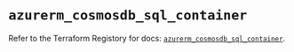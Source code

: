 # `azurerm_cosmosdb_sql_container`

Refer to the Terraform Registory for docs: [`azurerm_cosmosdb_sql_container`](https://registry.terraform.io/providers/hashicorp/azurerm/3.70.0/docs/resources/cosmosdb_sql_container).
